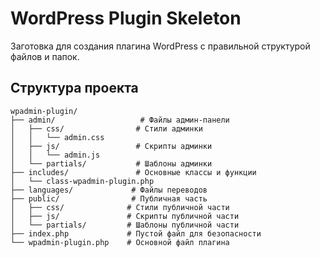 # WordPress Plugin Skeleton

Заготовка для создания плагина WordPress с правильной структурой файлов и папок.

## Структура проекта

```
wpadmin-plugin/
├── admin/                   # Файлы админ-панели
│   ├── css/                # Стили админки
│   │   └── admin.css
│   ├── js/                 # Скрипты админки
│   │   └── admin.js
│   └── partials/           # Шаблоны админки
├── includes/               # Основные классы и функции
│   └── class-wpadmin-plugin.php
├── languages/             # Файлы переводов
├── public/                # Публичная часть
│   ├── css/              # Стили публичной части
│   ├── js/               # Скрипты публичной части
│   └── partials/         # Шаблоны публичной части
├── index.php             # Пустой файл для безопасности
└── wpadmin-plugin.php    # Основной файл плагина
```
